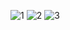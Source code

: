 ![1](https://github.com/user-attachments/assets/f1fb7a70-13fa-450a-bcff-db6f9f1323ad)
![2](https://github.com/user-attachments/assets/f9a5d54c-f7dd-4097-9f00-7ee931f24e6b)
![3](https://github.com/user-attachments/assets/db07a458-fca8-44c9-9622-392824f119b0)
